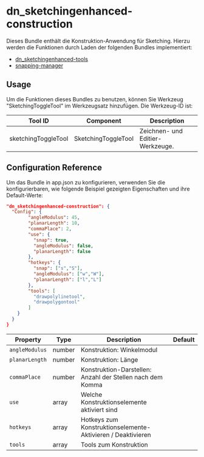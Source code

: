 # dn_sketchingenhanced-construction

Dieses Bundle enthält die Konstruktion-Anwendung für Sketching. Hierzu werden die Funktionen durch Laden der folgenden Bundles implementiert:

* [dn_sketchingenhanced-tools](#bundle=dn_sketchingenhanced-tools@)
* [snapping-manager](#bundle=snapping-manager@)


## Usage

Um die Funktionen dieses Bundles zu benutzen, können Sie Werkzeug "SketchingToggleTool" im Werkzeugsatz hinzufügen. Die Werkzeug-ID ist:

|Tool ID                         |Component                          |Description
|--------------------------------|-----------------------------------|-----------------------
|sketchingToggleTool             |SketchingToggleTool                |Zeichnen- und Editier-Werkzeuge.


## Configuration Reference

Um das Bundle in app.json zu konfigurieren, verwenden Sie die konfigurierbaren, wie folgende Beispiel gezeigten Eigenschaften und ihre Default-Werte:

```json
"dn_sketchingenhanced-construction": {
  "Config": {
        "angleModulus": 45,
        "planarLength": 10,
        "commaPlace": 2,
        "use": {
          "snap": true,
          "angleModulus": false,
          "planarLength": false
        },
        "hotkeys": {
          "snap": ["s","S"],
          "angleModulus": ["w","W"],
          "planarLength": ["l","L"]
        },
        "tools": [
          "drawpolylinetool",
          "drawpolygontool"
        ]
    }
  }
}
```

|Property               |Type     |Description|Default
|-----------------------|---------|-----------|-----------
|`angleModulus`        |number    |Konstruktion: Winkelmodul|
|`planarLength`        |number    |Konstruktion: Länge|
|`commaPlace`          |number    |Konstruktion-Darstellen: Anzahl der Stellen nach dem Komma|
|`use`                 |array     |Welche Konstruktionselemente aktiviert sind|
|`hotkeys`             |array     |Hotkeys zum Konstruktionselemente-Aktivieren / Deaktivieren|
|`tools`               |array     |Tools zum Konstruktion|
